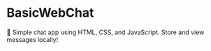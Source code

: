 # BasicWebChat
 🚀 Simple chat app using HTML, CSS, and JavaScript. Store and view messages locally!
